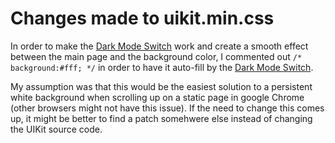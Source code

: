 # Changes made to uikit.min.css
In order to make the [Dark Mode Switch](https://github.com/coliff/dark-mode-switch)
work and create a smooth effect between the main page and the background color, 
I commented out `/* background:#fff; */` in order to have it auto-fill by the
[Dark Mode Switch](https://github.com/coliff/dark-mode-switch). 

My assumption was that this would be the easiest solution to a persistent white 
background when scrolling up on a static page in google Chrome (other browsers
might not have this issue). If the need to change this comes up, it might be better
to find a patch somehwere else instead of changing the UIKit source code. 